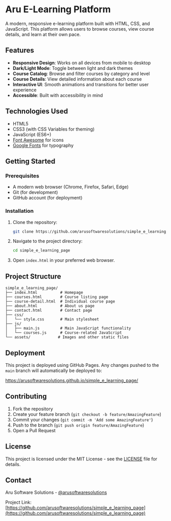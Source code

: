 # Aru E-Learning Platform

A modern, responsive e-learning platform built with HTML, CSS, and JavaScript. This platform allows users to browse courses, view course details, and learn at their own pace.

## Features

- **Responsive Design**: Works on all devices from mobile to desktop
- **Dark/Light Mode**: Toggle between light and dark themes
- **Course Catalog**: Browse and filter courses by category and level
- **Course Details**: View detailed information about each course
- **Interactive UI**: Smooth animations and transitions for better user experience
- **Accessible**: Built with accessibility in mind

## Technologies Used

- HTML5
- CSS3 (with CSS Variables for theming)
- JavaScript (ES6+)
- [Font Awesome](https://fontawesome.com/) for icons
- [Google Fonts](https://fonts.google.com/) for typography

## Getting Started

### Prerequisites

- A modern web browser (Chrome, Firefox, Safari, Edge)
- Git (for development)
- GitHub account (for deployment)

### Installation

1. Clone the repository:
   ```bash
   git clone https://github.com/arusoftwaresolutions/simple_e_learning_page.git
   ```

2. Navigate to the project directory:
   ```bash
   cd simple_e_learning_page
   ```

3. Open `index.html` in your preferred web browser.

## Project Structure

```
simple_e_learning_page/
├── index.html          # Homepage
├── courses.html        # Course listing page
├── course-detail.html  # Individual course page
├── about.html          # About us page
├── contact.html        # Contact page
├── css/
│   └── style.css       # Main stylesheet
├── js/
│   ├── main.js         # Main JavaScript functionality
│   └── courses.js      # Course-related JavaScript
└── assets/            # Images and other static files
```

## Deployment

This project is deployed using GitHub Pages. Any changes pushed to the `main` branch will automatically be deployed to:

https://arusoftwaresolutions.github.io/simple_e_learning_page/

## Contributing

1. Fork the repository
2. Create your feature branch (`git checkout -b feature/AmazingFeature`)
3. Commit your changes (`git commit -m 'Add some AmazingFeature'`)
4. Push to the branch (`git push origin feature/AmazingFeature`)
5. Open a Pull Request

## License

This project is licensed under the MIT License - see the [LICENSE](LICENSE) file for details.

## Contact

Aru Software Solutions - [@arusoftwaresolutions](https://github.com/arusoftwaresolutions)

Project Link: [https://github.com/arusoftwaresolutions/simple_e_learning_page](https://github.com/arusoftwaresolutions/simple_e_learning_page)
